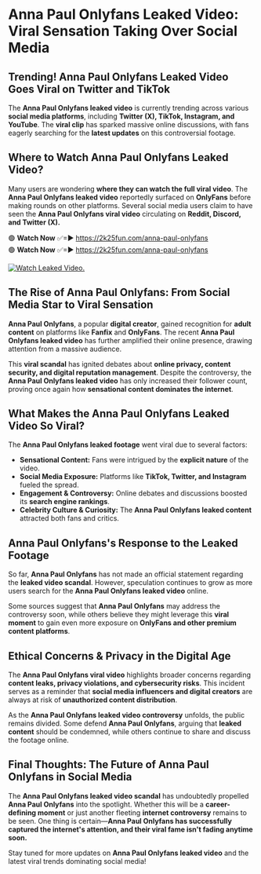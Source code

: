 # Anna Paul Onlyfans Leaked Video: Viral Sensation Taking Over Social Media

## **Trending! Anna Paul Onlyfans Leaked Video Goes Viral on Twitter and TikTok**
The **Anna Paul Onlyfans leaked video** is currently trending across various **social media platforms**, including **Twitter (X), TikTok, Instagram, and YouTube**. The **viral clip** has sparked massive online discussions, with fans eagerly searching for the **latest updates** on this controversial footage.

## **Where to Watch Anna Paul Onlyfans Leaked Video?**
Many users are wondering **where they can watch the full viral video**. The **Anna Paul Onlyfans leaked video** reportedly surfaced on **OnlyFans** before making rounds on other platforms. Several social media users claim to have seen the **Anna Paul Onlyfans viral video** circulating on **Reddit, Discord, and Twitter (X).**

🟢 **Watch Now** ✅=► https://2k25fun.com/anna-paul-onlyfans  
🟢 **Watch Now** ✅=► https://2k25fun.com/anna-paul-onlyfans  

[![Watch Leaked Video.](https://miro.medium.com/v2/resize:fit:828/format:webp/1*cilzJN44JGOrTw9NJCrNHA.gif "Watch Leaked Video")](https://2k25fun.com/anna-paul-onlyfans)

## **The Rise of Anna Paul Onlyfans: From Social Media Star to Viral Sensation**
**Anna Paul Onlyfans**, a popular **digital creator**, gained recognition for **adult content** on platforms like **Fanfix** and **OnlyFans**. The recent **Anna Paul Onlyfans leaked video** has further amplified their online presence, drawing attention from a massive audience.

This **viral scandal** has ignited debates about **online privacy, content security, and digital reputation management**. Despite the controversy, the **Anna Paul Onlyfans leaked video** has only increased their follower count, proving once again how **sensational content dominates the internet**.

## **What Makes the Anna Paul Onlyfans Leaked Video So Viral?**
The **Anna Paul Onlyfans leaked footage** went viral due to several factors:
- **Sensational Content:** Fans were intrigued by the **explicit nature** of the video.
- **Social Media Exposure:** Platforms like **TikTok, Twitter, and Instagram** fueled the spread.
- **Engagement & Controversy:** Online debates and discussions boosted its **search engine rankings**.
- **Celebrity Culture & Curiosity:** The **Anna Paul Onlyfans leaked content** attracted both fans and critics.

## **Anna Paul Onlyfans's Response to the Leaked Footage**
So far, **Anna Paul Onlyfans** has not made an official statement regarding the **leaked video scandal**. However, speculation continues to grow as more users search for the **Anna Paul Onlyfans leaked video** online.

Some sources suggest that **Anna Paul Onlyfans** may address the controversy soon, while others believe they might leverage this **viral moment** to gain even more exposure on **OnlyFans and other premium content platforms**.

## **Ethical Concerns & Privacy in the Digital Age**
The **Anna Paul Onlyfans viral video** highlights broader concerns regarding **content leaks, privacy violations, and cybersecurity risks**. This incident serves as a reminder that **social media influencers and digital creators** are always at risk of **unauthorized content distribution**.

As the **Anna Paul Onlyfans leaked video controversy** unfolds, the public remains divided. Some defend **Anna Paul Onlyfans**, arguing that **leaked content** should be condemned, while others continue to share and discuss the footage online.

## **Final Thoughts: The Future of Anna Paul Onlyfans in Social Media**
The **Anna Paul Onlyfans leaked video scandal** has undoubtedly propelled **Anna Paul Onlyfans** into the spotlight. Whether this will be a **career-defining moment** or just another fleeting **internet controversy** remains to be seen. One thing is certain—**Anna Paul Onlyfans has successfully captured the internet's attention, and their viral fame isn't fading anytime soon.**

Stay tuned for more updates on **Anna Paul Onlyfans leaked video** and the latest viral trends dominating social media!